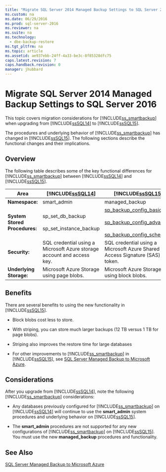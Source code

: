 ```yaml
---
title: "Migrate SQL Server 2014 Managed Backup Settings to SQL Server 2016"
ms.custom: na
ms.date: 06/29/2016
ms.prod: sql-server-2016
ms.reviewer: na
ms.suite: na
ms.technology: 
  - dbe-backup-restore
ms.tgt_pltfrm: na
ms.topic: article
ms.assetid: ae937ebb-24ff-4a33-be3c-8f85328dfc75
caps.latest.revision: 7
caps.handback.revision: 0
manager: jhubbard
---
```

# Migrate SQL Server 2014 Managed Backup Settings to SQL Server 2016
This topic covers migration considerations for [!INCLUDE[ss_smartbackup](../../Topics/TopicNameNotContainA/tokens/ss_smartbackup_md.md)] when upgrading from [!INCLUDE[ssSQL14](../../Topics/TopicNameContainA/tokens/ssSQL14_md.md)] to [!INCLUDE[ssSQL15](../../Topics/TopicNameContainA/tokens/ssSQL15_md.md)].  
  
 The procedures and underlying behavior of [!INCLUDE[ss_smartbackup](../../Topics/TopicNameNotContainA/tokens/ss_smartbackup_md.md)] has changed in [!INCLUDE[ssSQL15](../../Topics/TopicNameContainA/tokens/ssSQL15_md.md)]. The following sections describe the functional changes and their implications.  
  
## Overview  
 The following table describes some of the key functional differences for [!INCLUDE[ss_smartbackup](../../Topics/TopicNameNotContainA/tokens/ss_smartbackup_md.md)] between [!INCLUDE[ssSQL14](../../Topics/TopicNameContainA/tokens/ssSQL14_md.md)] and [!INCLUDE[ssSQL15](../../Topics/TopicNameContainA/tokens/ssSQL15_md.md)].  
  
|Area|[!INCLUDE[ssSQL14](../../Topics/TopicNameContainA/tokens/ssSQL14_md.md)]|[!INCLUDE[ssSQL15](../../Topics/TopicNameContainA/tokens/ssSQL15_md.md)]|  
|----------|---------------------------|---------------------------|  
|**Namespace:**|smart_admin|managed_backup|  
|**System Stored Procedures:**|sp_set_db_backup<br /><br /> sp_set_instance_backup|[sp_backup_config_basic](assetId:///3ad73051-ae9a-4e41-a889-166146e5508f)<br /><br /> [sp_backup_config_advanced](assetId:///4fae8193-1f88-48fd-a94a-4786efe8d6af)<br /><br /> [sp_backup_config_schedule](assetId:///82541160-d1df-4061-91a5-6868dd85743a)|  
|**Security:**|SQL credential using a Microsoft Azure storage account and access key.|SQL credential using a Microsoft Azure Shared Access Signature (SAS) token.|  
|**Underlying Storage:**|Microsoft Azure Storage using page blobs.|Microsoft Azure Storage using block blobs.|  
  
## Benefits  
 There are several benefits to using the new functionality in [!INCLUDE[ssSQL15](../../Topics/TopicNameContainA/tokens/ssSQL15_md.md)].  
  
-   Block blobs cost less to store.  
  
-   With striping, you can store much larger backups (12 TB versus 1 TB for page blobs).  
  
-   Striping also improves the restore time for large databases  
  
-   For other improvements to [!INCLUDE[ss_smartbackup](../../Topics/TopicNameNotContainA/tokens/ss_smartbackup_md.md)] in [!INCLUDE[ssSQL15](../../Topics/TopicNameContainA/tokens/ssSQL15_md.md)], see [SQL Server Managed Backup to Microsoft Azure](../../Topics/TopicNameNotContainA/SQL-Server-Managed-Backup-to-Microsoft-Azure.md).  
  
## Considerations  
 After you upgrade from [!INCLUDE[ssSQL14](../../Topics/TopicNameContainA/tokens/ssSQL14_md.md)], note the following [!INCLUDE[ss_smartbackup](../../Topics/TopicNameNotContainA/tokens/ss_smartbackup_md.md)] considerations:  
  
-   Any databases previously configured for [!INCLUDE[ss_smartbackup](../../Topics/TopicNameNotContainA/tokens/ss_smartbackup_md.md)] on [!INCLUDE[ssSQL14](../../Topics/TopicNameContainA/tokens/ssSQL14_md.md)] will continue to use the **smart_admin** system procedures and underlying behavior on [!INCLUDE[ssSQL15](../../Topics/TopicNameContainA/tokens/ssSQL15_md.md)].  
  
-   The **smart_admin** procedures are not supported for any new configurations of [!INCLUDE[ss_smartbackup](../../Topics/TopicNameNotContainA/tokens/ss_smartbackup_md.md)] on [!INCLUDE[ssSQL15](../../Topics/TopicNameContainA/tokens/ssSQL15_md.md)]. You must use the new **managed_backup** procedures and functionality.  
  
## See Also  
 [SQL Server Managed Backup to Microsoft Azure](../../Topics/TopicNameNotContainA/SQL-Server-Managed-Backup-to-Microsoft-Azure.md)